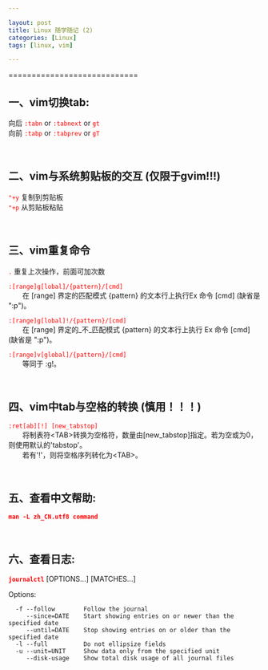 ```yaml
---

layout: post
title: Linux 随学随记 (2)
categories: [Linux]
tags: [linux, vim]

---
```


============================

## 一、vim切换tab:

向后  <span style="color:red">`:tabn`</span> or <span style="color:red">`:tabnext`</span> or <span style="color:red">`gt`</span>  
向前  <span style="color:red">`:tabp`</span> or <span style="color:red">`:tabprev`</span> or <span style="color:red">`gT`</span>

  <br />

## 二、vim与系统剪贴板的交互 (仅限于gvim!!!)

<span style="color:red">`"+y`</span>  复制到剪贴板  
<span style="color:red">`"+p`</span>  从剪贴板粘贴

  <br />

## 三、vim重复命令

<span style="color:red">`.`</span>  重复上次操作，前面可加次数

<span style="color:red">`:[range]g[lobal]/{pattern}/[cmd]`</span>  
&emsp;&emsp;在 [range] 界定的匹配模式 {pattern} 的文本行上执行Ex 命令 [cmd] \(缺省是 ":p")。

<span style="color:red">`:[range]g[lobal]!/{pattern}/[cmd]`</span>  
&emsp;&emsp;在 [range] 界定的_不_匹配模式 {pattern} 的文本行上执行 Ex 命令 [cmd] \(缺省是 ":p")。

<span style="color:red">`:[range]v[global]/{pattern}/[cmd]`</span>  
&emsp;&emsp;等同于 :g!。

  <br />

## 四、vim中tab与空格的转换 (慎用！！！)

<span style="color:red">`:ret[ab][!] [new_tabstop]`</span>  
&emsp;&emsp;将制表符\<TAB>转换为空格符，数量由[new_tabstop]指定。若为空或为0，则使用默认的'tabstop'。  
&emsp;&emsp;若有'!'，则将空格序列转化为\<TAB>。

  <br />

## 五、查看中文帮助:

<span style="color:red">**`man -L zh_CN.utf8 command`**</span>

  <br />

## 六、查看日志:

<span style="color:red">**`journalctl`**</span> [OPTIONS...] [MATCHES...]

Options:

```
  -f --follow        Follow the journal
     --since=DATE    Start showing entries on or newer than the specified date
     --until=DATE    Stop showing entries on or older than the specified date
  -l --full          Do not ellipsize fields
  -u --unit=UNIT     Show data only from the specified unit
     --disk-usage    Show total disk usage of all journal files
```


  <br />
